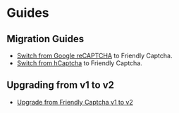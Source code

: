 # Guides


## Migration Guides

* [Switch from Google reCAPTCHA](./migrating-from-recaptcha.md) to Friendly Captcha.
* [Switch from hCaptcha](./migrating-from-hcaptcha.md) to Friendly Captcha.

## Upgrading from v1 to v2
* [Upgrade from Friendly Captcha v1 to v2](./upgrading-from-v1/introduction.md)